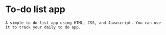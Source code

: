 # To-do list app
	A simple to do list app using HTML, CSS, and Javascript. You can use it to track your daily to do app.
